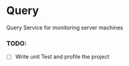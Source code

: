 # Query
Query Service for monitoring server machines

### TODO:

- [ ] Write unit Test and profile the project
